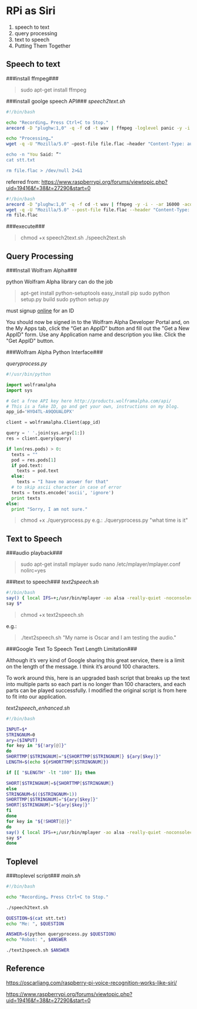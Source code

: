 RPi as Siri
===========
1. speech to text
2. query processing
3. text to speech
4. Putting Them Together

Speech to text 
--------------
###install ffmpeg###

> sudo apt-get install ffmpeg

###install goolge speech API###
*speech2text.sh*
```bash
#!/bin/bash

echo "Recording… Press Ctrl+C to Stop."
arecord -D "plughw:1,0" -q -f cd -t wav | ffmpeg -loglevel panic -y -i – -ar 16000 -acodec flac file.flac > /dev/null 2>&1

echo "Processing…"
wget -q -U "Mozilla/5.0" –post-file file.flac –header "Content-Type: audio/x-flac; rate=16000" -O – "http://www.google.com/speech-api/v1/recognize?lang=en-us&client=chromium" | cut -d" -f12 >stt.txt

echo -n "You Said: ”"
cat stt.txt

rm file.flac > /dev/null 2>&1
```

referred from: https://www.raspberrypi.org/forums/viewtopic.php?uid=19416&f=38&t=27290&start=0
```bash
#!/bin/bash
arecord -D "plughw:1,0" -q -f cd -t wav | ffmpeg -y -i - -ar 16000 -acodec flac file.flac
wget -q -U "Mozilla/5.0" --post-file file.flac --header "Content-Type: audio/x-flac; rate=16000" -O - "http://www.google.com/speech-api/v1/recognize?lang=en-us&client=chromium" | cut -d\" -f12
rm file.flac
```

###execute###
> chmod +x speech2text.sh
> ./speech2text.sh

Query Processing
----------------
###Install Wolfram Alpha###

python Wolfram Alpha library can do the job

> apt-get install python-setuptools easy_install pip
> sudo python setup.py build
> sudo python setup.py

must signup [online](http://products.wolframalpha.com/api/) for an ID

You should now be signed in to the Wolfram Alpha Developer Portal and, 
on the My Apps tab, click the “Get an AppID” button and fill out the "Get a New AppID" form. 
Use any Application name and description you like. Click the "Get AppID" button.

###Wolfram Alpha Python Interface###

*queryprocess.py*

```python
#!/usr/bin/python

import wolframalpha
import sys

# Get a free API key here http://products.wolframalpha.com/api/
# This is a fake ID, go and get your own, instructions on my blog.
app_id='HYO4TL-A9QOUALOPX'

client = wolframalpha.Client(app_id)

query = ' '.join(sys.argv[1:])
res = client.query(query)

if len(res.pods) > 0:
  texts = ""
  pod = res.pods[1]
  if pod.text:
    texts = pod.text
  else:
    texts = "I have no answer for that"
  # to skip ascii character in case of error
  texts = texts.encode('ascii', 'ignore')
  print texts
else:
  print "Sorry, I am not sure."
```

> chmod +x ./queryprocess.py
e.g.: 
> ./queryprocess.py "what time is it"

Text to Speech
--------------
###audio playback###

> sudo apt-get install mplayer
> sudo nano /etc/mplayer/mplayer.conf
> nolirc=yes

###text to speech###
*text2speech.sh*
```bash
#!/bin/bash
say() { local IFS=+;/usr/bin/mplayer -ao alsa -really-quiet -noconsolecontrols "http://translate.google.com/translate_tts?tl=en&q=$*"; }
say $*
```

> chmod +x text2speech.sh

e.g.:
> ./text2speech.sh "My name is Oscar and I am testing the audio."

###Google Text To Speech Text Length Limitation###

Although it’s very kind of Google sharing this great service, there is a limit on the length of the message. 
I think it’s around 100 characters.

To work around this, here is an upgraded bash script that breaks up the text into multiple parts so 
each part is no longer than 100 characters, and each parts can be played successfully. 
I modified the original script is from here to fit into our application.

*text2speech_enhanced.sh*

```bash
#!/bin/bash

INPUT=$*
STRINGNUM=0
ary=($INPUT)
for key in "${!ary[@]}"
do
SHORTTMP[$STRINGNUM]="${SHORTTMP[$STRINGNUM]} ${ary[$key]}"
LENGTH=$(echo ${#SHORTTMP[$STRINGNUM]})

if [[ "$LENGTH" -lt "100" ]]; then

SHORT[$STRINGNUM]=${SHORTTMP[$STRINGNUM]}
else
STRINGNUM=$(($STRINGNUM+1))
SHORTTMP[$STRINGNUM]="${ary[$key]}"
SHORT[$STRINGNUM]="${ary[$key]}"
fi
done
for key in "${!SHORT[@]}"
do
say() { local IFS=+;/usr/bin/mplayer -ao alsa -really-quiet -noconsolecontrols "http://translate.google.com/translate_tts?tl=en&q=${SHORT[$key]}"; }
say $*
done
```

Toplevel
--------

###toplevel script###
*main.sh*
```bash
#!/bin/bash

echo "Recording… Press Ctrl+C to Stop."

./speech2text.sh

QUESTION=$(cat stt.txt)
echo "Me: ", $QUESTION

ANSWER=$(python queryprocess.py $QUESTION)
echo "Robot: ", $ANSWER

./text2speech.sh $ANSWER
```

Reference
---------
https://oscarliang.com/raspberry-pi-voice-recognition-works-like-siri/

https://www.raspberrypi.org/forums/viewtopic.php?uid=19416&f=38&t=27290&start=0
